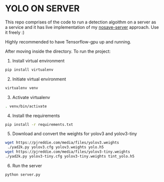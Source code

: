 # YOLO ON SERVER

This repo comprises of the code to run a detection algoithm on a server as a service and it has live implementation of my [nosave-server](https://github.com/prakharcode/nosave-server) approach. Use it freely :)

Highly recommended to have Tensorflow-gpu up and running.

After moving inside the directory. To run the project:

1. Install virtual environment
```bash
pip install virtualenv
```

2. Initiate virtual environment
```bash
virtualenv venv
```

3. Activate virtualenv
```bash
. venv/bin/activate
```

4. Install the requirements
```bash
pip install -r requirements.txt
```

5. Download and convert the weights for yolov3 and yolov3-tiny
```bash
wget https://pjreddie.com/media/files/yolov3.weights
 ./yad2k.py yolov3.cfg yolov3.weights yolo.h5  
wget https://pjreddie.com/media/files/yolov3-tiny.weights
./yad2k.py yolov3-tiny.cfg yolov3-tiny.weights tint_yolo.h5
```

6. Run the server
```bash
python server.py
```
